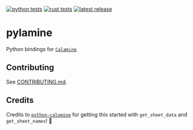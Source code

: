 [![python tests](https://github.com/cnpryer/pylamine/workflows/python-tests/badge.svg)](https://github.com/cnpryer/pylamine/actions)
[![rust tests](https://github.com/cnpryer/pylamine/workflows/rust-tests/badge.svg)](https://github.com/cnpryer/pylamine/actions)
[![latest release](https://img.shields.io/pypi/v/pylamine.svg)](https://pypi.org/project/pylamine/)

# pylamine

Python bindings for [`Calamine`](https://github.com/tafia/calamine).

## Contributing

See [CONTRIBUTING.md](./CONTRIBUTING.md).

## Credits

Credits to [`python-calomine`](https://github.com/dimastbk/python-calamine) for getting this started with `get_sheet_data` and `get_sheet_names`! 👏
